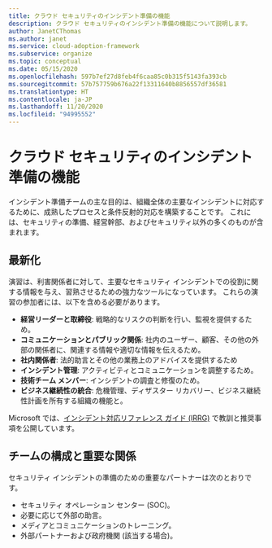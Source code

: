 ```yaml
---
title: クラウド セキュリティのインシデント準備の機能
description: クラウド セキュリティのインシデント準備の機能について説明します。
author: JanetCThomas
ms.author: janet
ms.service: cloud-adoption-framework
ms.subservice: organize
ms.topic: conceptual
ms.date: 05/15/2020
ms.openlocfilehash: 597b7ef27d8feb4f6caa85c0b315f5143fa393cb
ms.sourcegitcommit: 57b757759b676a22f13311640b8856557df36581
ms.translationtype: HT
ms.contentlocale: ja-JP
ms.lasthandoff: 11/20/2020
ms.locfileid: "94995552"
---
```

# <a name="function-of-cloud-security-incident-preparation"></a>クラウド セキュリティのインシデント準備の機能

インシデント準備チームの主な目的は、組織全体の主要なインシデントに対応するために、成熟したプロセスと条件反射的対応を構築することです。 これには、セキュリティの準備、経営幹部、およびセキュリティ以外の多くのものが含まれます。

## <a name="modernization"></a>最新化

演習は、利害関係者に対して、主要なセキュリティ インシデントでの役割に関する情報を与え、習熟させるための強力なツールになっています。 これらの演習の参加者には、以下を含める必要があります。

- **経営リーダーと取締役**: 戦略的なリスクの判断を行い、監視を提供するため。
- **コミュニケーションとパブリック関係**: 社内のユーザー、顧客、その他の外部の関係者に、関連する情報や適切な情報を伝えるため。
- **社内関係者**: 法的助言とその他の業務上のアドバイスを提供するため
- **インシデント管理**: アクティビティとコミュニケーションを調整するため。
- **技術チーム メンバー**: インシデントの調査と修復のため。
- **ビジネス継続性の統合**: 危機管理、ディザスター リカバリー、ビジネス継続性計画を所有する組織の機能と。

<!-- docutune:casing "Incident Response Reference Guide" "IRRG" -->
<!-- cSpell:ignore IRRG -->

Microsoft では、[インシデント対応リファレンス ガイド (IRRG)](https://aka.ms/IRRG) で教訓と推奨事項を公開しています。

## <a name="team-composition-and-key-relationships"></a>チームの構成と重要な関係

セキュリティ インシデントの準備のための重要なパートナーは次のとおりです。

- セキュリティ オペレーション センター (SOC)。
- 必要に応じて外部の助言。
- メディアとコミュニケーションのトレーニング。
- 外部パートナーおよび政府機関 (該当する場合)。
